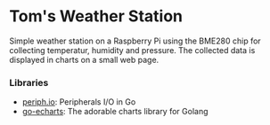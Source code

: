 # Tom's Weather Station

Simple weather station on a Raspberry Pi using the BME280 chip for collecting temperatur, humidity and pressure.
The collected data is displayed in charts on a small web page.

### Libraries

* [periph.io](https://periph.io/): Peripherals I/O in Go
* [go-echarts](https://github.com/go-echarts/go-echarts): The adorable charts library for Golang
